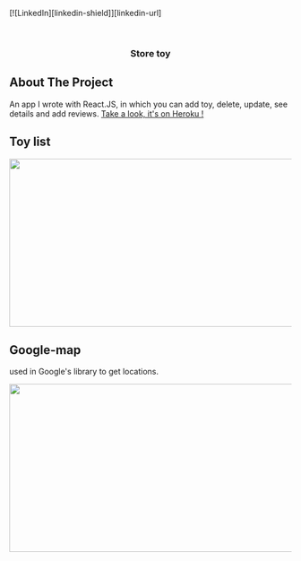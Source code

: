 <!-- Improved compatibility of back to top link: See: https://github.com/othneildrew/Best-README-Template/pull/73 -->
<a name="readme-top"></a>
<!--
*** Thanks for checking out the Best-README-Template. If you have a suggestion
*** that would make this better, please fork the repo and create a pull request
*** or simply open an issue with the tag "enhancement".
*** Don't forget to give the project a star!
*** Thanks again! Now go create something AMAZING! :D
-->



<!-- PROJECT SHIELDS -->
<!--
*** I'm using markdown "reference style" links for readability.
*** Reference links are enclosed in brackets [ ] instead of parentheses ( ).
*** See the bottom of this document for the declaration of the reference variables
*** for contributors-url, forks-url, etc. This is an optional, concise syntax you may use.
*** https://www.markdownguide.org/basic-syntax/#reference-style-links
-->

[![LinkedIn][linkedin-shield]][linkedin-url]



<!-- PROJECT LOGO -->
<br />
<div align="center">

  <h3 align="center">Store toy </h3>

  
</div>





<!-- ABOUT THE PROJECT -->
## About The Project

An app I wrote with React.JS, in which you can add toy, delete, update, see details and add reviews.  [ Take a look, it's on Heroku !](https://eys-mister-toy.herokuapp.com/#/)


## Toy list
 <img src="img/toy1.png" alt="" width="600" height="300">
 

## Google-map


used in Google's library to get locations. 

  <img src="img/toy2.png" alt="" width="600" height="300">



